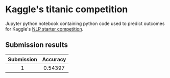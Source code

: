 # Kaggle's titanic competition

Jupyter python notebook containing python code used to predict outcomes for Kaggle's [NLP starter competition](https://www.kaggle.com/c/nlp-getting-started).

## Submission results
| Submission  | Accuracy    |
| :---------: | :---------: |
| 1           | 0.54397     |
